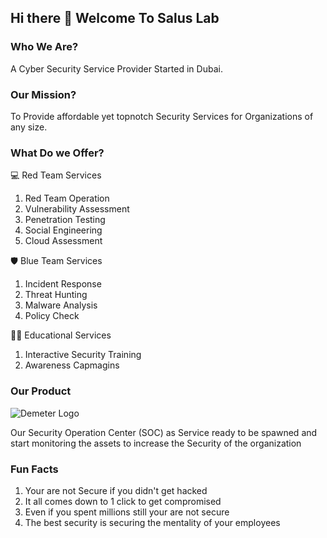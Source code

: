 ## Hi there 👋 Welcome To Salus Lab 

### Who We Are?
A Cyber Security Service Provider Started in Dubai. 

### Our Mission?
To Provide affordable yet topnotch Security Services for Organizations of any size.

### What Do we Offer?

:computer: Red Team Services 
1) Red Team Operation
2) Vulnerability Assessment
3) Penetration Testing
4) Social Engineering
5) Cloud Assessment 

:shield: Blue Team Services
1) Incident Response
2) Threat Hunting
3) Malware Analysis
4) Policy Check

:teacher: Educational Services
1) Interactive Security Training
2) Awareness Capmagins 

### Our Product 
![Demeter Logo](.github/profile/img/Demeter_logo.png)

Our Security Operation Center (SOC) as Service ready to be spawned and start monitoring the assets to increase the Security of the organization

### Fun Facts
1) Your are not Secure if you didn't get hacked 
2) It all comes down to 1 click to get compromised 
3) Even if you spent millions still your are not secure
4) The best security is securing the mentality of your employees 
